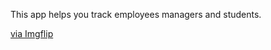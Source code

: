 This app helps you track employees managers and students.


  <a href="https://imgflip.com/gif/3xevcn">via Imgflip</a></p>
